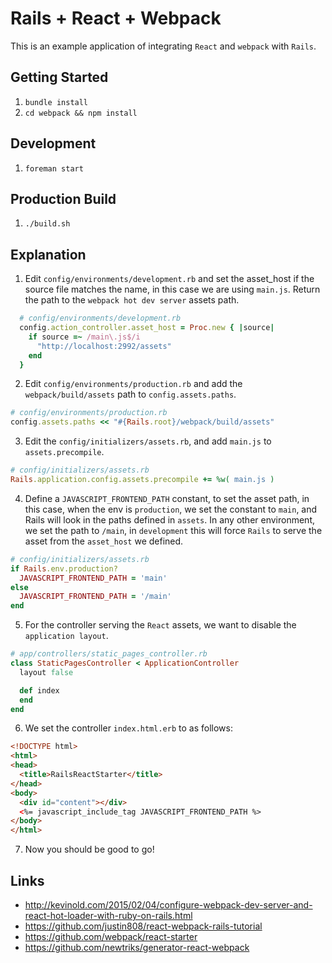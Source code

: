 # Rails + React + Webpack

This is an example application of integrating `React` and `webpack` with `Rails`.

## Getting Started

1. `bundle install`
2. `cd webpack && npm install`

## Development

1. `foreman start`

## Production Build

1. `./build.sh`

## Explanation

1. Edit `config/environments/development.rb` and set the asset_host if the source file matches the name, in this case we are using `main.js`. Return the path to the `webpack hot dev server` assets path.

  ```ruby
    # config/environments/development.rb
    config.action_controller.asset_host = Proc.new { |source|
      if source =~ /main\.js$/i
        "http://localhost:2992/assets"
      end
    }
  ```

2. Edit `config/environments/production.rb` and add the `webpack/build/assets` path to `config.assets.paths`.

  ```ruby
  # config/environments/production.rb
  config.assets.paths << "#{Rails.root}/webpack/build/assets"
  ```

3. Edit the `config/initializers/assets.rb`, and add `main.js` to `assets.precompile`.

  ```ruby
  # config/initializers/assets.rb
  Rails.application.config.assets.precompile += %w( main.js )
  ```

4. Define a `JAVASCRIPT_FRONTEND_PATH` constant, to set the asset path, in this case, when the env is `production`, we set the constant to `main`, and Rails will look in the paths defined in `assets`. In any other environment, we set the path to `/main`, in `development` this will force `Rails` to serve the asset from the `asset_host` we defined.


  ```ruby
  # config/initializers/assets.rb
  if Rails.env.production?
    JAVASCRIPT_FRONTEND_PATH = 'main'
  else
    JAVASCRIPT_FRONTEND_PATH = '/main'
  end
  ```

5. For the controller serving the `React` assets, we want to disable the `application layout`.

  ```ruby
  # app/controllers/static_pages_controller.rb
  class StaticPagesController < ApplicationController
    layout false

    def index
    end
  end
  ```

6. We set the controller `index.html.erb` to as follows:

  ```html
  <!DOCTYPE html>
  <html>
  <head>
    <title>RailsReactStarter</title>
  </head>
  <body>
    <div id="content"></div>
    <%= javascript_include_tag JAVASCRIPT_FRONTEND_PATH %>
  </body>
  </html>
  ```

7. Now you should be good to go!

## Links

- http://kevinold.com/2015/02/04/configure-webpack-dev-server-and-react-hot-loader-with-ruby-on-rails.html
- https://github.com/justin808/react-webpack-rails-tutorial
- https://github.com/webpack/react-starter
- https://github.com/newtriks/generator-react-webpack
